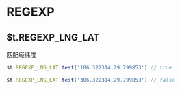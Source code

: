 # REGEXP

## $t.REGEXP_LNG_LAT

匹配经纬度

```javascript
$t.REGEXP_LNG_LAT.test('106.322314,29.799853') // true

$t.REGEXP_LNG_LAT.test('306.322314,29.799853') // false

```
